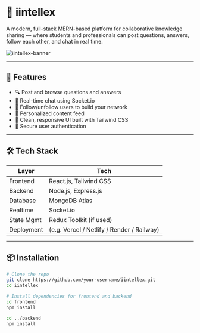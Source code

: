 # 🧠 iintellex

A modern, full-stack MERN-based platform for collaborative knowledge sharing — where students and professionals can post questions, answers, follow each other, and chat in real time.

![iintellex-banner](https://via.placeholder.com/1000x250?text=iintellex+-+Knowledge+Sharing+Platform)

---

## 🚀 Features

- 🔍 Post and browse questions and answers
- 💬 Real-time chat using Socket.io
- 👥 Follow/unfollow users to build your network
- 📰 Personalized content feed
- 🎨 Clean, responsive UI built with Tailwind CSS
- 🔐 Secure user authentication

---

## 🛠️ Tech Stack

| Layer      | Tech                          |
|------------|-------------------------------|
| Frontend   | React.js, Tailwind CSS        |
| Backend    | Node.js, Express.js           |
| Database   | MongoDB Atlas                 |
| Realtime   | Socket.io                     |
| State Mgmt | Redux Toolkit (if used)       |
| Deployment | (e.g. Vercel / Netlify / Render / Railway) |

---

## 📦 Installation

```bash
# Clone the repo
git clone https://github.com/your-username/iintellex.git
cd iintellex

# Install dependencies for frontend and backend
cd frontend
npm install

cd ../backend
npm install
